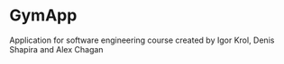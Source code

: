 # GymApp
Application for software engineering course
created by Igor Krol, Denis Shapira and Alex Chagan
